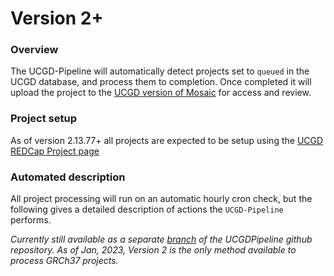 # Version 2+

### Overview

The UCGD-Pipeline will automatically detect projects set to `queued` in the UCGD database, and process them to completion.  Once completed it will upload the project to the [UCGD version of Mosaic](https://mosaic.chpc.utah.edu/#/projects) for access and review.

### Project setup

As of version 2.13.77+ all projects are expected to be setup using the [UCGD REDCap Project page](https://redcap.link/ucgd)

### Automated description

All project processing will run on an automatic hourly cron check, but the following gives a detailed description of actions the `UCGD-Pipeline` performs.

*Currently still available as a separate [branch](https://github.com/UCGD/UCGD-Pipeline/tree/version2) of the UCGDPipeline github repository. As of Jan, 2023, Version 2 is the only method available to process GRCh37 projects.*
